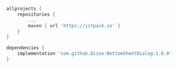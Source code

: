 
```groovy  
allprojects {
    repositories {
        ...
        maven { url 'https://jitpack.io' }
    }
}
```
	


```groovy 
dependencies {
    implementation 'com.github.Dizoo:BottomSheetDialog:1.0.0'
}
```  
  
